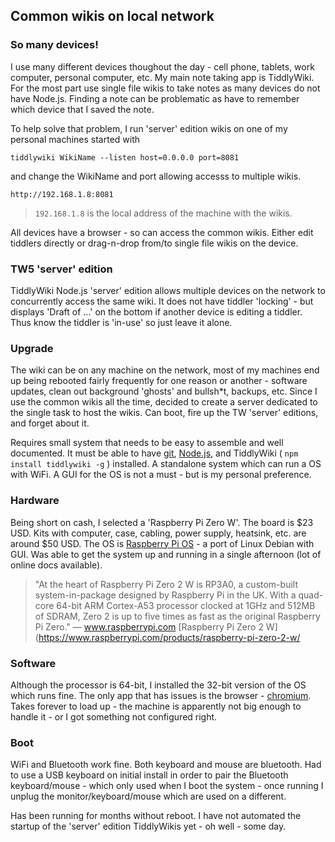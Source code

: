 ## Common wikis on local network

### So many devices!
I use many different devices thoughout the day - cell phone, tablets, work computer, personal computer, etc. My main note taking app is TiddlyWiki. For the most part use single file wikis to take notes as many devices do not have Node.js. Finding a note can be problematic as have to remember which device that I saved the note.

To help solve that problem, I run 'server' edition wikis on one of my personal machines started with 

```
tiddlywiki WikiName --listen host=0.0.0.0 port=8081
```
and change the WikiName and port allowing accesss to multiple wikis.

```
http://192.168.1.8:8081
```

> `192.168.1.8` is the local address of the machine with the wikis.

All devices have a browser - so can access the common wikis. Either edit tiddlers directly or drag-n-drop from/to single file wikis on the device.

### TW5 'server' edition
TiddlyWiki Node.js 'server' edition allows multiple devices on the network to concurrently access the same wiki. It does not have tiddler 'locking' - but displays 'Draft of ...' on the bottom if another device is editing a tiddler. Thus know the tiddler is 'in-use' so just leave it alone.

### Upgrade
The wiki can be on any machine on the network, most of my machines end up being rebooted fairly frequently for one reason or another - software updates, clean out background 'ghosts' and bullsh*t, backups, etc. Since I use the common wikis all the time, decided to create a server dedicated to the single task to host the wikis. Can boot, fire up the TW 'server' editions, and forget about it. 

Requires small system that needs to be easy to assemble and well documented. It must be able to have [git](https://git-scm.com/), [Node.js](https://nodejs.org/en), and TiddlyWiki ( `npm install tiddlywiki -g` ) installed. A standalone system which can run a OS with WiFi.  A GUI for the OS is not a must - but is my personal preference.

### Hardware
Being short on cash, I selected a 'Raspberry Pi Zero W'. The board is $23 USD. Kits with computer, case, cabling, power supply, heatsink, etc. are around $50 USD. The OS is [Raspberry Pi OS](https://www.raspberrypi.com/software/) - a port of Linux Debian with GUI. Was able to get the system up and running in a single afternoon (lot of online docs available). 

> "At the heart of Raspberry Pi Zero 2 W is RP3A0, a custom-built system-in-package designed by Raspberry Pi in the UK. With a quad-core 64-bit ARM Cortex-A53 processor clocked at 1GHz and 512MB of SDRAM, Zero 2 is up to five times as fast as the original Raspberry Pi Zero."
> &mdash; www.raspberrypi.com [Raspberry Pi Zero 2 W](https://www.raspberrypi.com/products/raspberry-pi-zero-2-w/

### Software
Although the processor is 64-bit, I installed the 32-bit version of the OS which runs fine. The only app that has issues is the browser - [chromium](https://www.chromium.org/Home/). Takes forever to load up - the machine is apparently not big enough to handle it - or I got something not configured right.

### Boot
WiFi and Bluetooth work fine. Both keyboard and mouse are bluetooth. Had to use a USB keyboard on initial install in order to pair the Bluetooth keyboard/mouse - which only used when I boot the system - once running I unplug the monitor/keyboard/mouse which are used on a different.

Has been running for months without reboot. I have not automated the startup of the 'server' edition TiddlyWikis yet - oh well - some day.
